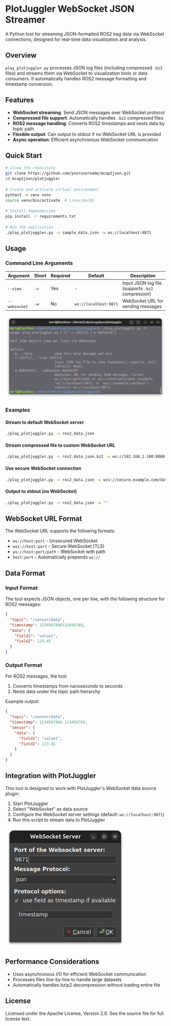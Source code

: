 # PlotJuggler WebSocket JSON Streamer

A Python tool for streaming JSON-formatted ROS2 bag data via WebSocket connections, designed for real-time data visualization and analysis.

## Overview

`play_plotjuggler.py` processes JSON log files (including compressed `.bz2` files) and streams them via WebSocket to visualization tools or data consumers. It automatically handles ROS2 message formatting and timestamp conversion.

## Features

- **WebSocket streaming**: Send JSON messages over WebSocket protocol
- **Compressed file support**: Automatically handles `.bz2` compressed files
- **ROS2 message handling**: Converts ROS2 timestamps and nests data by topic path
- **Flexible output**: Can output to stdout if no WebSocket URL is provided
- **Async operation**: Efficient asynchronous WebSocket communication

## Quick Start

```bash
# Clone the repository
git clone https://github.com/yourusername/mcap2json.git
cd mcap2json/plotjuggler

# Create and activate virtual environment
python3 -m venv venv
source venv/bin/activate  # Linux/macOS

# Install dependencies
pip install -r requirements.txt

# Run the application
./play_plotjuggler.py -v sample_data.json -w ws://localhost:9871
```

## Usage

### Command Line Arguments

| Argument | Short | Required | Default | Description |
|----------|-------|----------|---------|-------------|
| `--view` | `-v` | Yes | - | Input JSON log file (supports `.bz2` compression) |
| `--websocket` | `-w` | No | `ws://localhost:9871` | WebSocket URL for sending messages |

![Command Line Parameters](media/command-line-parameters.png)

### Examples

#### Stream to default WebSocket server
```bash
./play_plotjuggler.py -v ros2_data.json
```

#### Stream compressed file to custom WebSocket URL
```bash
./play_plotjuggler.py -v ros2_data.json.bz2 -w ws://192.168.1.100:8080
```

#### Use secure WebSocket connection
```bash
./play_plotjuggler.py -v ros2_data.json -w wss://secure.example.com/data
```

#### Output to stdout (no WebSocket)
```bash
./play_plotjuggler.py -v ros2_data.json -w ""
```

## WebSocket URL Format

The WebSocket URL supports the following formats:
- `ws://host:port` - Unsecured WebSocket
- `wss://host:port` - Secure WebSocket (TLS)
- `ws://host:port/path` - WebSocket with path
- `host:port` - Automatically prepends `ws://`

## Data Format

### Input Format

The tool expects JSON objects, one per line, with the following structure for ROS2 messages:

```json
{
  "topic": "/sensor/data",
  "timestamp": 1234567890123456789,
  "data": {
    "field1": "value1",
    "field2": 123.45
  }
}
```

### Output Format

For ROS2 messages, the tool:
1. Converts timestamps from nanoseconds to seconds
2. Nests data under the topic path hierarchy

Example output:
```json
{
  "topic": "/sensor/data",
  "timestamp": 1234567890.123456789,
  "sensor": {
    "data": {
      "field1": "value1",
      "field2": 123.45
    }
  }
}
```

## Integration with PlotJuggler

This tool is designed to work with PlotJuggler's WebSocket data source plugin:

1. Start PlotJuggler
2. Select "WebSocket" as data source
3. Configure the WebSocket server settings (default: `ws://localhost:9871`)
4. Run this script to stream data to PlotJuggler

![WebSocket Settings in PlotJuggler](media/websocket-settings.png)

## Performance Considerations

- Uses asynchronous I/O for efficient WebSocket communication
- Processes files line-by-line to handle large datasets
- Automatically handles bzip2 decompression without loading entire file

## License

Licensed under the Apache License, Version 2.0. See the source file for full license text.
